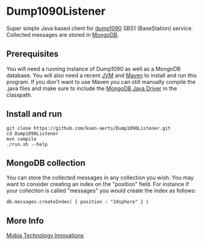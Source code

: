 # Dump1090Listener

Super simple Java based client for [dump1090](https://github.com/MalcolmRobb/dump1090) SBS1 (BaseStation) service. Collected messages are stored in [MongoDB](https://www.mongodb.com/).

## Prerequisites

You will need a running instance of Dump1090 as well as a MongoDB database. You will also need a recent [JVM](http://www.oracle.com/technetwork/java/javase/downloads/index.html) and [Maven](https://maven.apache.org/) to install and run this program. If you don't want to use Maven you can still manually compile the .java files and make sure to include the [MongoDB Java Driver](http://mongodb.github.io/mongo-java-driver/) in the classpath.

## Install and run

    git clone https://github.com/koen-aerts/Dump1090Listener.git
    cd Dump1090Listener
    mvn compile
    ./run.sh --help

## MongoDB collection

You can store the collected messages in any collection you wish. You may want to consider creating an index on the "position" field. For instance if your collection is called "messages" you would create the index as follows:

    db.messages.createIndex( { position : "2dsphere" } )

## More Info

[Mobia Technology Innovations](http://mobia.io/)
